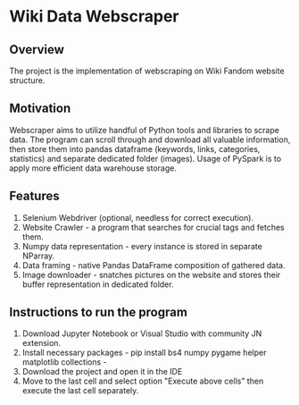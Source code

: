 <h1> Wiki Data Webscraper </h1>

<h2> Overview </h2>

The project is the implementation of webscraping on Wiki Fandom website structure.

<h2> Motivation </h2>

Webscraper aims to utilize handful of Python tools and libraries to scrape data. The program can scroll through and download all valuable information, then store them into pandas dataframe (keywords, links, categories, statistics) and separate dedicated folder (images).
Usage of PySpark is to apply more efficient data warehouse storage.

<h2> Features </h2>

1. Selenium Webdriver (optional, needless for correct execution).
2. Website Crawler - a program that searches for crucial tags and fetches them.
3. Numpy data representation - every instance is stored in separate NParray.
4. Data framing - native Pandas DataFrame composition of gathered data.
5. Image downloader - snatches pictures on the website and stores their buffer representation in dedicated folder.
   
<h2> Instructions to run the program </h2>

1. Download Jupyter Notebook or Visual Studio with community JN extension.
2. Install necessary packages  - pip install bs4 numpy pygame helper matplotlib collections -
3. Download the project and open it in the IDE
4. Move to the last cell and select option "Execute above cells" then execute the last cell separately.

